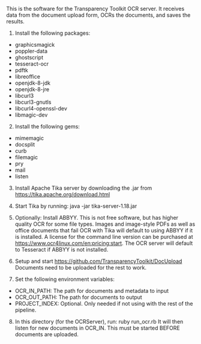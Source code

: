 This is the software for the Transparency Toolkit OCR server. It receives data
from the document upload form, OCRs the documents, and saves the results.

1. Install the following packages:
* graphicsmagick
* poppler-data
* ghostscript
* tesseract-ocr
* pdftk
* libreoffice
* openjdk-8-jdk
* openjdk-8-jre
* libcurl3
* libcurl3-gnutls
* libcurl4-openssl-dev
* libmagic-dev

2. Install the following gems:
* mimemagic
* docsplit
* curb
* filemagic
* pry
* mail
* listen

3. Install Apache Tika server by downloading the .jar from
https://tika.apache.org/download.html

4. Start Tika by running: java -jar tika-server-1.18.jar

5. Optionally: Install ABBYY. This is not free software, but has higher
quality OCR for some file types. Images and image-style PDFs as well as
office documents that fail OCR with Tika will default to using ABBYY if it is
installed. A license for the command line version can be purchased at
https://www.ocr4linux.com/en:pricing:start. The OCR server will default to
Tesseract if ABBYY is not installed.

6. Setup and start https://github.com/TransparencyToolkit/DocUpload
Documents need to be uploaded for the rest to work.

7. Set the following environment variables:

  * OCR_IN_PATH: The path for documents and metadata to input
  * OCR_OUT_PATH: The path for documents to output
  * PROJECT_INDEX: Optional. Only needed if not using with the rest of the pipeline.

8. In this directory (for the OCRServer), run: ruby run_ocr.rb
It will then listen for new documents in OCR_IN.
This must be started BEFORE documents are uploaded.
